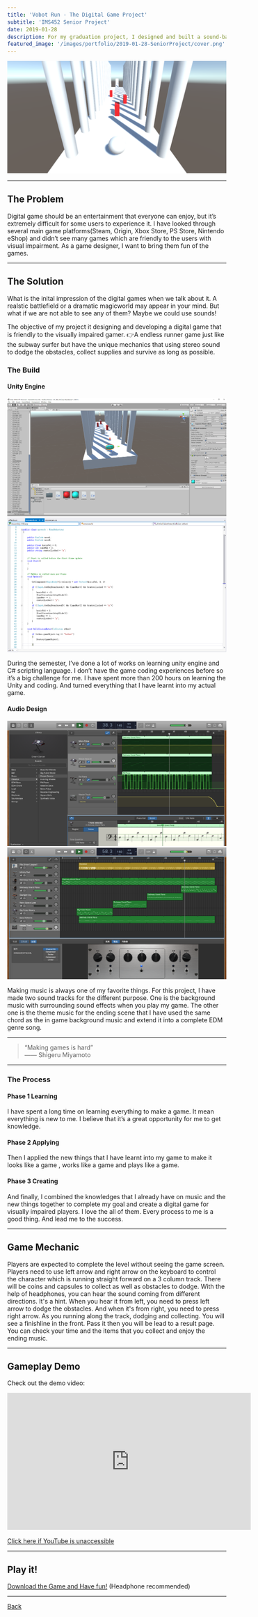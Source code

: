 ```yaml
---
title: 'Vobot Run - The Digital Game Project'
subtitle: 'IMS452 Senior Project'
date: 2019-01-28
description: For my graduation project, I designed and built a sound-based digital game for visually imparied players. Playing game differently.
featured_image: '/images/portfolio/2019-01-28-SeniorProject/cover.png'
---
```


<div class="gallery" data-columns="1">
	<img src="/images/portfolio/2019-01-28-SeniorProject/gameplay.png">
</div>

---

## The Problem

Digital game should be an entertainment that everyone can enjoy, but it’s extremely difficult for some users to experience it. I have looked through several main game platforms(Steam, Origin, Xbox Store, PS Store, Nintendo eShop) and didn’t see many games which are friendly to the users with visual impairment. As a game designer, I want to bring them fun of the games.

---

## The Solution

What is the inital impression of the digital games when we talk about it. A realstic battlefield or a dramatic magicworld may appear in your mind. But what if we are not able to see any of them? Maybe we could use sounds!

The objective of my project it designing and developing a digital game that is friendly to the visually impaired gamer. 👉A endless runner game just like the subway surfer but have the unique mechanics that using stereo sound to dodge the obstacles, collect supplies and survive as long as possible.

### The Build

#### Unity Engine

<div class="gallery" data-columns="1">
	<img src="/images/portfolio/2019-01-28-SeniorProject/process2.png">
    <img src="/images/portfolio/2019-01-28-SeniorProject/process1.png">
</div>

During the semester, I’ve done a lot of works on learning unity engine and C# scripting language. I don’t have the game coding experiences before so it’s a big challenge for me. I have spent more than 200 hours on learning the Unity and coding. And turned everything that I have learnt into my actual game.

#### Audio Design

<div class="gallery" data-columns="1">
	<img src="/images/portfolio/2019-01-28-SeniorProject/audio1.png">
    <img src="/images/portfolio/2019-01-28-SeniorProject/audio2.png">
</div>

Making music is always one of my favorite things. For this project, I have made two sound tracks for the different purpose. One is the background music with surrounding sound effects when you play my game. The other one is the theme music for the ending scene that I have used the same chord as the in game background music and extend it into a complete EDM genre song.

---

<blockquote> “Making games is hard” <br>—— Shigeru Miyamoto</blockquote>

---

### The Process

#### Phase 1 Learning

I have spent a long time on learning everything to make a game. It mean everything is new to me. I believe that it’s a great opportunity for me to get knowledge.

#### Phase 2 Applying

Then I applied the new things that I have learnt into my game to make it looks like a game , works like a game and plays like a game.

#### Phase 3 Creating

And finally, I combined the knowledges that I already have on music and the new things together to complete my goal and create a digital game for visually impaired players. I love the all of them. Every process to me is a good thing. And lead me to the success.

---

## Game Mechanic

Players are expected to complete the level without seeing the game screen. Players need to use left arrow and right arrow on the keyboard to control the character which is running straight forward on a 3 column track. There will be coins and capsules to collect as well as obstacles to dodge. With the help of headphones, you can hear the sound coming from different directions. It's a hint. When you hear it from left, you need to press left arrow to dodge the obstacles. And when it's from right, you need to press right arrow. As you running along the track, dodging and collecting. You will see a finishline in the front. Pass it then you will be lead to a result page. You can check your time and the items that you collect and enjoy the ending music.

---

## Gameplay Demo

Check out the demo video:

<iframe width="560" height="315" src="https://www.youtube.com/embed/jRicDNm9T44" frameborder="0" allow="accelerometer; encrypted-media; gyroscope; picture-in-picture" allowfullscreen></iframe>

<a href="http://puo51diay.bkt.clouddn.com/Demo%20Day%20Final.mp4">Click here if YouTube is unaccessible</a>

---

## Play it!

<a href="http://puo51diay.bkt.clouddn.com/Vobot%20Run.zip">Download the Game and Have fun!</a>
 (Headphone recommended)

---

<div class="wrap">

<a href="/portfolio/index.html" class="button button--large">Back</a>

</div>